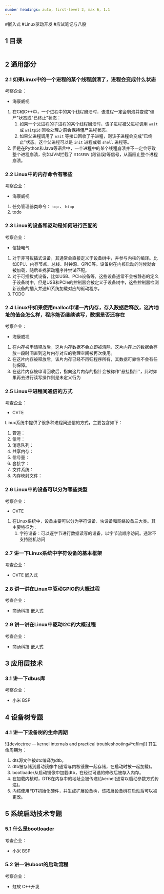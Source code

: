 ```yaml
---
number headings: auto, first-level 2, max 6, 1.1
---
```

#嵌入式 #Linux驱动开发 #应试笔记与八股 

## 1 目录

```toc
```

## 2 通用部分

### 2.1 如果Linux中的一个进程的某个线程崩溃了，进程会变成什么状态

考察企业：
- 海康威视

1. 在C和C++中，一个进程中的某个线程崩溃时，该进程一定会崩溃并变成"僵尸"状态或"已终止"状态：
	1. 如果一个父进程的子进程的某个线程崩溃时，该子进程被父进程调用 `wait` 或 `waitpid` 回收处理之前会保持僵尸进程状态。
	2. 如果父进程调用了 `wait` 等接口回收了子进程，则该子进程会变成"已终止"状态。这个父进程可以是 `init` 进程或者 `shell` 进程等。
2. 但是在Python和Java等语言中，一个进程中的某个线程崩溃并不一定会导致整个进程崩溃，例如JVM拦截了 `SIGSEGV` (段错误)等信号，从而阻止整个进程崩溃。

### 2.2 Linux中的内存命令有哪些

考察企业：
- 海康威视

1. 任务管理器类命令： `top` 、 `htop` 
2. todo

### 2.3 Linux的设备和驱动是如何进行匹配的

考察企业：
- 信捷电气

1. 对于非可拔插式设备，其通常会直接定义于设备树中，并参与内核的编译。比如CPU、内存节点、总线、时钟源、GPIO等。设备树在内核启动的时候就会被加载，随后查找驱动程序并尝试匹配。
2. 对于可插拔式设备，比如USB、PCIe设备等，这些设备通常不会被静态的定义于设备树中，但是USB和PCIe的控制器会被定义于设备树中，这些控制器检测新设备的插入并通知系统加载对应的驱动程序。
3. TODO

### 2.4 Linux中如果使用malloc申请一片内存，存入数据后释放，这片地址的值会怎么样，程序能否继续读写，数据是否还存在

考察企业：
- 海康威视

1. 在内存被申请释放后，这片内存数据不会立即被清除，这片内存上的数据会存放一段时间直到这片内存对应的物理空间被再次使用。
2. 在这片内存被释放后，该片内存已经不再归程序所有，其数据可靠性不会有任何保障。
3. 在这片内存被申请回收后，指向这片内存的指针会被称作"悬挂指针"，此时如果再去进行读写操作则是未定义行为

### 2.5 Linux中进程间通信的方式

考查企业：
- CVTE

Linux系统中提供了很多种进程间通信的方式，主要包含如下：
1. 管道：
2. 信号：
3. 消息队列：
4. 共享内存：
5. 信号量：
6. 套接字：
7. 文件系统：
8. 内存映射文件：

### 2.6 Linux中的设备可以分为哪些类型

考察企业：
- CVTE

1. 在Linux系统中，设备主要可以分为字符设备、块设备和网络设备三大类。其主要特征为：
	1. 字符设备：可以逐字节进行数据读写的设备，以字节流顺序访问。通常不支持随机访问


### 2.7 讲一下Linux系统中字符设备的基本框架

考查企业：
- CVTE 嵌入式

### 2.8 讲一讲在Linux中驱动GPIO的大概过程

考查企业：
- 商汤科技 嵌入式

### 2.9 讲一讲在Linux中驱动I2C的大概过程

考查企业：
- 商汤科技 嵌入式

## 3 应用层技术

### 3.1 讲一下dbus库

考察企业：
- 小米 BSP

## 4 设备树专题

### 4.1 讲一下设备树的生命周期

![[devicetree -- kernel internals and practical troubleshooting#^qfilmj]]
其生命周期为：
1. dts源文件被dtc编译为dtb。
2. dtb被存储到启动镜像中(通常与内核镜像一起存储，在启动时被一起加载)。
3. bootloader从启动镜像中加载dtb，在经过可选的修改后被存入内存。
4. 在加载内核时，DTB在内存中的地址会被传递给kernel(通常以启动参数方式传递)。
5. 内核使用FDT初始化硬件，并生成扩展设备树，该拓展设备树在启动后可以被更改。

## 5 系统启动技术专题

### 5.1 什么是bootloader

考查企业：
- 小米 BSP


### 5.2 讲一讲uboot的启动流程

考察企业：
- 虹软 C++开发

